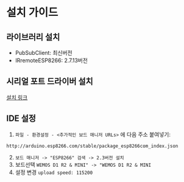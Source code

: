 # 설치 가이드
## 라이브러리 설치
- PubSubClient: 최신버전
- IRremoteESP8266: 2.7.13버전
## 시리얼 포트 드라이버 설치
[설치 링크](http://www.wch-ic.com/downloads/CH341SER_EXE.html)
## IDE 설정
1. `파일 - 환경설정 - <추가적인 보드 매니저 URLs>` 에 다음 주소 붙여넣기:
```
http://arduino.esp8266.com/stable/package_esp8266com_index.json
```
2. `보드 매니저 -> "ESP8266" 검색 -> 2.3버전 설치`
3. 보드선택 `WEMOS D1 R2 & MINI" -> "WEMOS D1 R2 & MINI`
4. 설정 변경 `upload speed: 115200`
